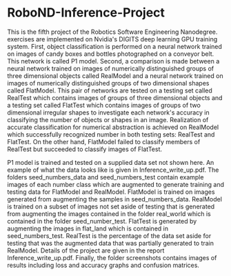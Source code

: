 # RoboND-Inference-Project

This is the fifth project of the Robotics Software Engineering Nanodegree. exercises are implemented on Nvidia's DIGITS deep learning GPU training system. First, object classification is performed on a neural network trained on images of candy boxes and bottles photographed on a conveyor belt. This network is called P1 model. Second, a comparison is made between a neural network trained on images of numerically distinguished groups of three dimensional objects called RealModel and a neural network trained on images of numerically distinguished groups of two dimensional shapes called FlatModel. This pair of networks are tested on a testing set called RealTest which contains images of groups of three dimensional objects and a testing set called FlatTest which contains images of groups of two dimensional irregular shapes to investigate each network's accuracy in classifying the number of objects or shapes in an image. Realization of accurate classification for numerical abstraction is achieved on RealModel which successfully recognized number in both testing sets: RealTest and FlatTest. On the other hand, FlatModel failed to classify members of RealTest but succeeded to classify images of FlatTest. 

P1 model is trained and tested on a supplied data set not shown here. An example of what the data looks like is given in Inference_write_up.pdf. The folders seed_numbers_data and seed_numbers_test contain example images of each number class which are augmented to generate training and testing data for FlatModel and RealModel. FlatModel is trained on images generated from augmenting the samples in seed_numbers_data. RealModel is trained on a subset of images not set aside of testing that is generated from augmenting the images contained in the folder real_world which is contained in the folder seed_number_test. FlatTest is generated by augmenting the images in flat_land which is contained in seed_numbers_test. RealTest is the percentage of the data set aside for testing that was the augmented data that was partially generated to train RealModel. Details of the project are given in the report Inference_write_up.pdf. Finally, the folder screenshots contains images of results including loss and accuracy graphs and confusion matrices.   
